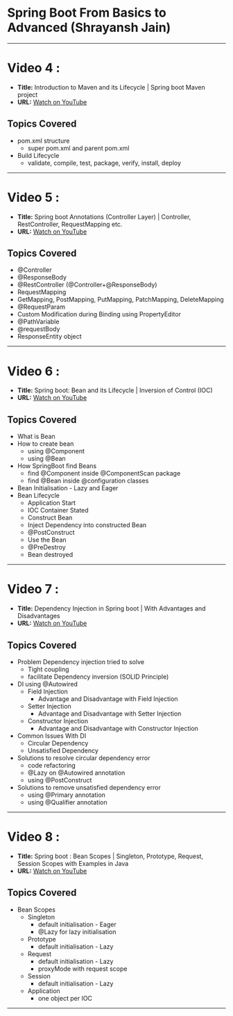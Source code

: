 # Spring Boot From Basics to Advanced (Shrayansh Jain)

---
# Video 4 :
- **Title:** Introduction to Maven and its Lifecycle | Spring boot Maven project
- **URL:** [Watch on YouTube](https://www.youtube.com/watch?v=1e4jNP8iKLo&list=PL6W8uoQQ2c60g6_fcjDCLHSx1LBeVYqyZ&index=4)

## Topics Covered
- pom.xml structure
  - super pom.xml and parent pom.xml
- Build Lifecycle
  - validate, compile, test, package, verify, install, deploy

---
# Video 5 :
- **Title:** Spring boot Annotations (Controller Layer) | Controller, RestController, RequestMapping etc.
- **URL:** [Watch on YouTube](https://www.youtube.com/watch?v=ndSUJYNa8T8&list=PL6W8uoQQ2c60g6_fcjDCLHSx1LBeVYqyZ&index=5)

## Topics Covered
- @Controller
- @ResponseBody
- @RestController (@Controller+@ResponseBody)
- RequestMapping
- GetMapping, PostMapping, PutMapping, PatchMapping, DeleteMapping
- @RequestParam
- Custom Modification during Binding using PropertyEditor
- @PathVariable
- @requestBody
- ResponseEntity object

---
# Video 6 :
- **Title:** Spring boot: Bean and its Lifecycle | Inversion of Control (IOC)
- **URL:** [Watch on YouTube](https://www.youtube.com/watch?v=Wd15hxveyME&list=PL6W8uoQQ2c60g6_fcjDCLHSx1LBeVYqyZ&index=6)

## Topics Covered
- What is Bean
- How to create bean
    - using @Component
    - using @Bean
- How SpringBoot find Beans
    - find @Component inside @ComponentScan package
    - find @Bean inside @configuration classes
- Bean Initialisation - Lazy and Eager
- Bean Lifecycle
    - Application Start
    - IOC Container Stated
    - Construct Bean
    - Inject Dependency into constructed Bean
    - @PostConstruct
    - Use the Bean
    - @PreDestroy
    - Bean destroyed

---
# Video 7 :
- **Title:** Dependency Injection in Spring boot | With Advantages and Disadvantages
- **URL:** [Watch on YouTube](https://www.youtube.com/watch?v=W-TgmKAnGG0&list=PL6W8uoQQ2c60g6_fcjDCLHSx1LBeVYqyZ&index=7)

## Topics Covered
- Problem Dependency injection tried to solve
  - Tight coupling
  - facilitate Dependency inversion (SOLID Principle)
- DI using @Autowired
  - Field Injection
    - Advantage and Disadvantage with Field Injection
  - Setter Injection
    - Advantage and Disadvantage with Setter Injection
  - Constructor Injection
    - Advantage and Disadvantage with Constructor Injection
- Common Issues With DI
  - Circular Dependency
  - Unsatisfied Dependency
- Solutions to resolve circular dependency error
  - code refactoring
  - @Lazy on @Autowired annotation
  - using @PostConstruct
- Solutions to remove unsatisfied dependency error
  - using @Primary annotation
  - using @Qualifier annotation

---
# Video 8 :
- **Title:** Spring boot : Bean Scopes | Singleton, Prototype, Request, Session Scopes with Examples in Java
- **URL:** [Watch on YouTube](https://www.youtube.com/watch?v=JGFNn6Eqp64&list=PL6W8uoQQ2c60g6_fcjDCLHSx1LBeVYqyZ&index=8)

## Topics Covered
- Bean Scopes
  - Singleton
    - default initialisation - Eager
    - @Lazy for lazy initialisation
  - Prototype
    - default initialisation - Lazy
  - Request
    - default initialisation - Lazy
    - proxyMode with request scope
  - Session
    - default initialisation - Lazy
  - Application
    - one object per IOC

---
